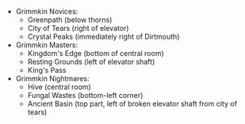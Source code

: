 - Grimmkin Novices:
    - Greenpath (below thorns)
    - City of Tears (right of elevator)
    - Crystal Peaks (immediately right of Dirtmouth)
- Grimmkin Masters:
    - Kingdom's Edge (bottom of central room)
    - Resting Grounds (left of elevator shaft)
    - King's Pass
- Grimmkin Nightmares:
    - Hive (central room)
    - Fungal Wastes (bottom-left corner)
    - Ancient Basin (top part, left of broken elevator shaft from city of tears)

